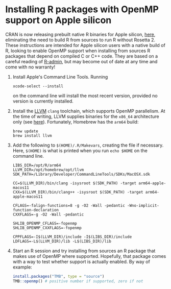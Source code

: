 # Installing R packages with OpenMP support on Apple silicon

CRAN is now releasing prebuilt native R binaries for Apple silicon,
[here](https://cran.r-project.org/bin/macosx/), eliminating the need
to build R from sources to run R without Rosetta 2. These instructions 
are intended for Apple silicon users with a native build of R, looking 
to enable OpenMP support when installing from sources R packages that 
depend on compiled C or C++ code. They are based on a careful reading of
[R-admin](https://cran.r-project.org/doc/manuals/r-release/R-admin.html),
but may become out of date at any time and come with no warranty!

1.  Install Apple's Command Line Tools. Running
    
    ```
    xcode-select --install
    ```
	
	on the command line will install the most recent version,
	provided no version is currently installed.

2.  Install the [LLVM](https://llvm.org/) `clang` toolchain,
    which supports OpenMP parallelism. At the time of writing,
    LLVM supplies binaries for the `x86_64` architecture only
    (see [here](https://github.com/llvm/llvm-project/releases/tag/llvmorg-12.0.0)).
    Fortunately, Homebrew has the `arm64` build:

    ```
	brew update
    brew install llvm
    ```

3. Add the following to `$(HOME)/.R/Makevars`, creating the file if
   necessary. Here, `$(HOME)` is what is printed when you run `echo
   $HOME` on the command line.

   ```
   LIBS_DIR=/opt/R/arm64
   LLVM_DIR=/opt/homebrew/opt/llvm
   SDK_PATH=/Library/Developer/CommandLineTools/SDKs/MacOSX.sdk
   
   CC=$(LLVM_DIR)/bin/clang -isysroot $(SDK_PATH) -target arm64-apple-macos11
   CXX=$(LLVM_DIR)/bin/clang++ -isysroot $(SDK_PATH) -target arm64-apple-macos11
   
   CFLAGS=-falign-functions=8 -g -O2 -Wall -pedantic -Wno-implicit-function-declaration
   CXXFLAGS=-g -O2 -Wall -pedantic
   
   SHLIB_OPENMP_CFLAGS=-fopenmp
   SHLIB_OPENMP_CXXFLAGS=-fopenmp
   
   CPPFLAGS=-I$(LLVM_DIR)/include -I$(LIBS_DIR)/include
   LDFLAGS=-L$(LLVM_DIR)/lib -L$(LIBS_DIR)/lib
   ```
   
4. Start an R session and try installing from sources an R package that 
   makes use of OpenMP where supported. Hopefully, that package comes
   with a way to test whether support is actually enabled. By way of 
   example:
   
   ```r
   install.packages("TMB", type = "source")
   TMB::openmp() # positive number if supported, zero if not
   ```
